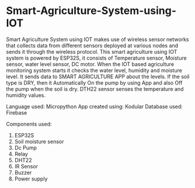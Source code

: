 # Smart-Agriculture-System-using-IOT

Smart Agriculture System using IOT makes use of wireless sensor networks that collects
data from different sensors deployed at various nodes and sends it through the wireless protocol.
This smart agriculture using IOT system is powered by ESP32S, it consists of Temperature sensor,
Moisture sensor, water level sensor, DC motor. When the IOT based agriculture monitoring system
starts it checks the water level, humidity and moisture level. It sends data to SMART
AGRICULTURE APP about the levels. If the soil type is DRY, then it Automatically On the pump
by using App and also Off the pump when the soil is dry. DTH22 sensor senses the temperature and
humidity values.

Language used: Micropython
App created using: Kodular
Database used: Firebase

Components used:
1. ESP32S
2. Soil moisture sensor
3. Dc Pump
4. Relay
5. DHT22
6. IR Sensor
7. Buzzer
8. Power supply 
